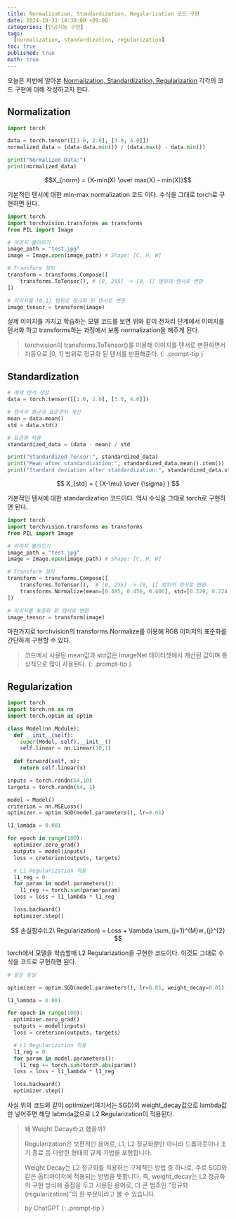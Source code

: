 ```yaml
---
title: Normalization, Standardization, Regularization 코드 구현
date: 2024-10-31 14:30:00 +09:00
categories: [인공지능 구현]
tags:
  [normalization, standardization, regularization]
toc: true
published: true
math: true
---
```


오늘은 저번에 알아본 [Normalization, Standardization, Regularization](https://frogbam.github.io/posts/normalization-standardization-regularization/) 각각의 코드 구현에 대해 작성하고자 한다.

## Normalization

```python
import torch

data = torch.tensor([[1.0, 2.0], [3.0, 4.0]])
normalized_data = (data-data.min()) / (data.max() - data.min())

print("Normalized Data:")
print(normalized_data)
```

$$X_{norm} = {X-min(X) \over max(X) - min(X)}$$

기본적인 텐서에 대한 min-max normalization 코드 이다. 수식을 그대로 torch로 구현하면 된다.


```python
import torch
import torchvision.transforms as transforms
from PIL import Image

# 이미지 불러오기
image_path = "test.jpg"
image = Image.open(image_path) # Shape: [C, H, W]

# Transform 정의
transform = transforms.Compose([
    transforms.ToTensor(), # [0, 255] -> [0, 1] 범위의 텐서로 변환
])

# 이미지를 [0,1] 범위로 정규화 된 텐서로 변환
image_tensor = transform(image)
```

실제 이미지를 가지고 학습하는 모델 코드를 보면 위와 같이 전처리 단계에서 이미지를 텐서화 하고 transforms하는 과정에서 보통 normalization을 해주게 된다. 

> torchvision의 transforms.ToTensor()를 이용해 이미지를 텐서로 변환하면서 자동으로 [0, 1] 범위로 정규화 된 텐서를 반환해준다.
{: .prompt-tip }

## Standardization

```python
# 예제 텐서 생성
data = torch.tensor([[1.0, 2.0], [3.0, 4.0]])

# 텐서의 평균과 표준편차 계산
mean = data.mean()
std = data.std()

# 표준화 적용
standardized_data = (data - mean) / std

print("Standardized Tensor:", standardized_data)
print("Mean after standardization:", standardized_data.mean().item())
print("Standard deviation after standardization:", standardized_data.std().item())
```

$$ X_{std} = { {X-\mu} \over {\sigma} } $$

기본적인 텐서에 대한 standardization 코드이다. 역시 수식을 그대로 torch로 구현하면 된다.

```python
import torch
import torchvision.transforms as transforms
from PIL import Image

# 이미지 불러오기
image_path = "test.jpg"
image = Image.open(image_path) # Shape: [C, H, W]

# Transform 정의
transform = transforms.Compose([
    transforms.ToTensor(),  # [0, 255] -> [0, 1] 범위의 텐서로 변환
    transforms.Normalize(mean=[0.485, 0.456, 0.406], std=[0.229, 0.224, 0.225])  # 표준화
])

# 이미지를 표준화 된 텐서로 변환
image_tensor = transform(image)
```

마찬가지로 torchvision의 transforms.Normalize를 이용해 RGB 이미지의 표준화를 간단하게 구현할 수 있다.

> 코드에서 사용된 mean값과 std값은 ImageNet 데이터셋에서 계산된 값이며 통상적으로 많이 사용된다.
{: .prompt-tip }

## Regularization

```python
import torch
import torch.nn as nn
import torch.optim as optim

class Model(nn.Module):
  def __init__(self):
    super(Model, self).__init__()
    self.linear = nn.Linear(10,1)
  
  def forward(self, x):
    return self.linear(x)

inputs = torch.randn(64,10)
targets = torch.randn(64, 1)

model = Model()
criterion = nn.MSELoss()
optimizer = optim.SGD(model.parameters(), lr=0.01)

l1_lambda = 0.001

for epoch in range(100):
  optimizer.zero_grad()
  outputs = model(inputs)
  loss = creterion(outputs, targets)

  # L1 Regularization 적용
  l1_reg = 0
  for param in model.parameters():
    l1_reg += torch.sum(param*param)
  loss = loss + l1_lambda * l1_reg 

  loss.backward()
  optimizer.step()
```

$$ 손실함수(L2\ Regularization) = Loss + \lambda \sum_{j=1}^{M}w_{j}^{2} $$

torch에서 모델을 학습할때 L2 Regularization을 구현한 코드이다. 이것도 그대로 수식을 코드로 구현하면 된다.

```python
# 앞은 동일

optimizer = optim.SGD(model.parameters(), lr=0.01, weight_decay=0.01)

l1_lambda = 0.001

for epoch in range(100):
  optimizer.zero_grad()
  outputs = model(inputs)
  loss = creterion(outputs, targets)

  # L1 Regularization 적용
  l1_reg = 0
  for param in model.parameters():
    l1_reg += torch.sum(torch.abs(param))
  loss = loss + l1_lambda * l1_reg 

  loss.backward()
  optimizer.step()

```

사실 위의 코드와 같이 optimizer(여기서는 SGD)의 weight_decay값으로 lambda값만 넣어주면 해당 labmda값으로 L2 Regularization이 적용된다.

> 왜 Weight Decay라고 했을까?
> 
> Regularization은 보편적인 용어로, L1, L2 정규화뿐만 아니라 드롭아웃이나 조기 종료 등 다양한 형태의 규제 기법을 포함합니다.
> 
> Weight Decay는 L2 정규화를 적용하는 구체적인 방법 중 하나로, 주로 SGD와 같은 옵티마이저에 적용되는 방법을 뜻합니다.
> 즉, weight_decay는 L2 정규화의 구현 방식에 중점을 두고 사용된 용어로, 더 큰 범주인 "정규화 (regularization)"의 한 부분이라고 볼 수 있습니다.
>
> by ChatGPT
{: .prompt-tip }
